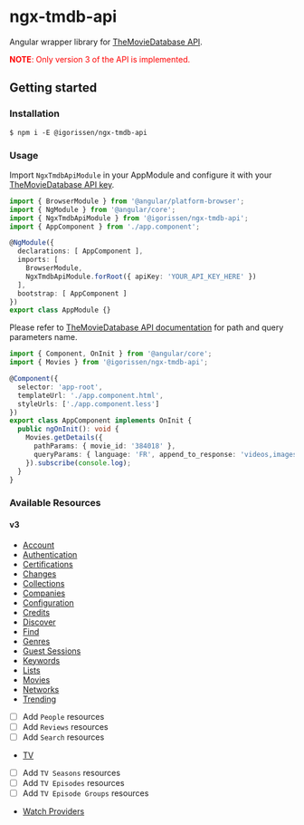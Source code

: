 # ngx-tmdb-api

Angular wrapper library for [TheMovieDatabase API](https://developers.themoviedb.org/3/getting-started/introduction).

<span style="color: red;"><strong>NOTE</strong>: Only version 3 of the API is implemented.</span>

## Getting started

### Installation

```
$ npm i -E @igorissen/ngx-tmdb-api
```

### Usage

Import `NgxTmdbApiModule` in your AppModule and configure it with your [TheMovieDatabase API key](https://www.themoviedb.org/settings/api).

```typescript
import { BrowserModule } from '@angular/platform-browser';
import { NgModule } from '@angular/core';
import { NgxTmdbApiModule } from '@igorissen/ngx-tmdb-api';
import { AppComponent } from './app.component';

@NgModule({
  declarations: [ AppComponent ],
  imports: [
    BrowserModule,
    NgxTmdbApiModule.forRoot({ apiKey: 'YOUR_API_KEY_HERE' })
  ],
  bootstrap: [ AppComponent ]
})
export class AppModule {}
```

Please refer to [TheMovieDatabase API documentation](https://developers.themoviedb.org/3/getting-started) for path and query parameters name.

```typescript
import { Component, OnInit } from '@angular/core';
import { Movies } from '@igorissen/ngx-tmdb-api';

@Component({
  selector: 'app-root',
  templateUrl: './app.component.html',
  styleUrls: ['./app.component.less']
})
export class AppComponent implements OnInit {
  public ngOnInit(): void {
    Movies.getDetails({
      pathParams: { movie_id: '384018' },
      queryParams: { language: 'FR', append_to_response: 'videos,images' }
    }).subscribe(console.log);
  }
}
```

### Available Resources

#### v3

- [Account](https://developers.themoviedb.org/3/account)
- [Authentication](https://developers.themoviedb.org/3/authentication)
- [Certifications](https://developers.themoviedb.org/3/certifications)
- [Changes](https://developers.themoviedb.org/3/changes)
- [Collections](https://developers.themoviedb.org/3/collections)
- [Companies](https://developers.themoviedb.org/3/companies)
- [Configuration](https://developers.themoviedb.org/3/configuration)
- [Credits](https://developers.themoviedb.org/3/credits)
- [Discover](https://developers.themoviedb.org/3/discover)
- [Find](https://developers.themoviedb.org/3/find)
- [Genres](https://developers.themoviedb.org/3/genres)
- [Guest Sessions](https://developers.themoviedb.org/3/guest-sessions)
- [Keywords](https://developers.themoviedb.org/3/keywords)
- [Lists](https://developers.themoviedb.org/3/lists)
- [Movies](https://developers.themoviedb.org/3/movies)
- [Networks](https://developers.themoviedb.org/3/networks)
- [Trending](https://developers.themoviedb.org/3/trending)
- [ ] Add `People` resources
- [ ] Add `Reviews` resources
- [ ] Add `Search` resources
- [TV](https://developers.themoviedb.org/3/tv)
- [ ] Add `TV Seasons` resources
- [ ] Add `TV Episodes` resources
- [ ] Add `TV Episode Groups` resources
- [Watch Providers](https://developers.themoviedb.org/3/watch-providers)
